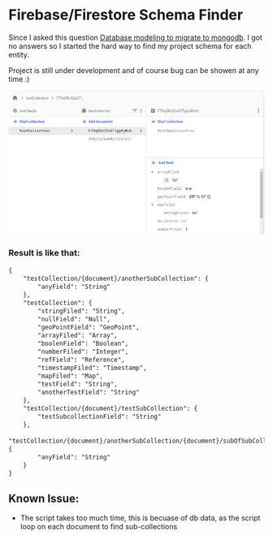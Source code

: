 # Firebase/Firestore Schema Finder
 Since I asked this question [Database modeling to migrate to mongodb](https://stackoverflow.com/questions/72815824/database-modeling-to-migrate-to-mongodb).
 I got no answers so I started the hard way to find my project schema for each entity.

 Project is still under development and of course bug can be showen at any time :)

![Image](./static/img.png)

### Result is like that: 

```
{
    "testCollection/{document}/anotherSubCollection": {
        "anyField": "String"
    },
    "testCollection": {
        "stringFiled": "String",
        "nullField": "Null",
        "geoPointField": "GeoPoint",
        "arrayFiled": "Array",
        "boolenField": "Boolean",
        "numberFiled": "Integer",
        "refField": "Reference",
        "timestampFiled": "Timestamp",
        "mapFiled": "Map",
        "testField": "String",
        "anotherTestField": "String"
    },
    "testCollection/{document}/testSubCollection": {
        "testSubcollectionField": "String"
    },
    "testCollection/{document}/anotherSubCollection/{document}/subOfSubCollection": {
        "anyField": "String"
    }
}

```


 ## Known Issue:
 * The script takes too much time, this is becuase of db data, as the script loop on each document to find sub-collections 